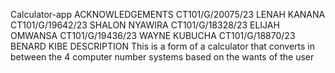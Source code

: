 Calculator-app
ACKNOWLEDGEMENTS
CT101/G/20075/23 LENAH KANANA
CT101/G/19642/23 SHALON NYAWIRA
CT101/G/18328/23 ELIJAH OMWANSA
CT101/G/19436/23 WAYNE KUBUCHA 
CT101/G/18870/23 BENARD KIBE
DESCRIPTION
This is a form of a calculator that converts in between the 4 computer number systems based
on the wants of the user
